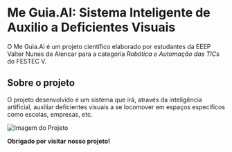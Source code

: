 # Me Guia.AI: Sistema Inteligente de Auxilio a Deficientes Visuais
O Me Guia.Ai é um projeto científico elaborado por estudantes da EEEP Valter Nunes de Alencar para a categoria *Robótica e Automação das TICs* do FESTEC V.

## Sobre o projeto
O projeto desenvolvido é um sistema que irá, através da inteligência artificial, auxiliar deficientes visuais a se locomover em espaços específicos como escolas, empresas, etc.

![Imagem do Projeto](https://i.imgur.com/7k04DAP.png)

**Obrigado por visitar nosso projeto!**
